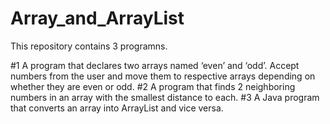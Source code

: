 # Array_and_ArrayList

This repository contains 3 programns.

#1 
A program that declares two arrays named ‘even’ and ‘odd’. Accept
numbers from the user and move them to respective arrays depending on
whether they are even or odd.
#2
A program that finds 2 neighboring numbers in an
array with the smallest distance to each. 
#3 
A Java program that converts an array into ArrayList and vice
versa.


